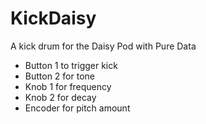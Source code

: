 # KickDaisy
A kick drum for the Daisy Pod with Pure Data

- Button 1 to trigger kick
- Button 2 for tone
- Knob 1 for frequency
- Knob 2 for decay
- Encoder for pitch amount 
